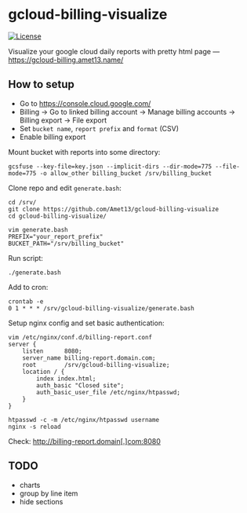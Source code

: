 gcloud-billing-visualize
========================

[![License](https://img.shields.io/badge/license-GNU_GPLv3-green.svg)](https://www.gnu.org/licenses/gpl-3.0.html)

Visualize your google cloud daily reports with pretty html page — https://gcloud-billing.amet13.name/

How to setup
------------

* Go to https://console.cloud.google.com/
* Billing -> Go to linked billing account -> Manage billing accounts -> Billing export -> File export
* Set `bucket name`, `report prefix` and `format` (CSV)
* Enable billing export

Mount bucket with reports into some directory:
```
gcsfuse --key-file=key.json --implicit-dirs --dir-mode=775 --file-mode=775 -o allow_other billing_bucket /srv/billing_bucket
```

Clone repo and edit `generate.bash`:
```
cd /srv/
git clone https://github.com/Amet13/gcloud-billing-visualize
cd gcloud-billing-visualize/

vim generate.bash
PREFIX="your_report_prefix"
BUCKET_PATH="/srv/billing_bucket"
```

Run script:
```
./generate.bash
```

Add to cron:
```
crontab -e
0 1 * * * /srv/gcloud-billing-visualize/generate.bash
```

Setup nginx config and set basic authentication:
```
vim /etc/nginx/conf.d/billing-report.conf
server {
    listen      8080;
    server_name billing-report.domain.com;
    root        /srv/gcloud-billing-visualize;
    location / {
        index index.html;
        auth_basic "Closed site";
        auth_basic_user_file /etc/nginx/htpasswd;
    }
}

htpasswd -c -m /etc/nginx/htpasswd username
nginx -s reload
```

Check: http://billing-report.domain[.]com:8080

TODO
----

* charts
* group by line item
* hide sections